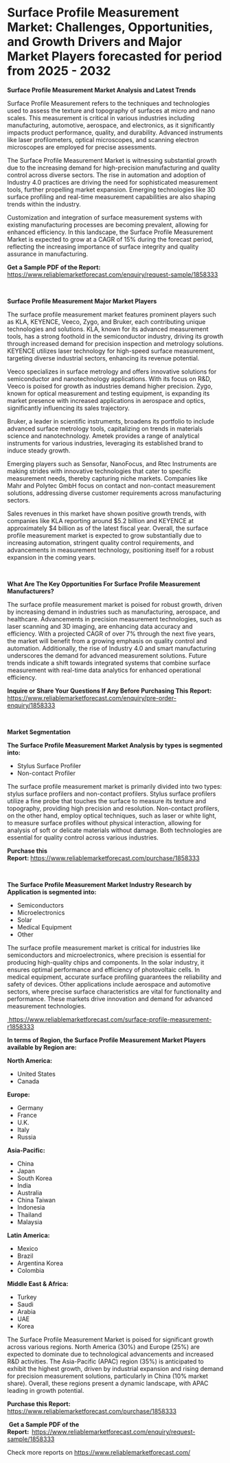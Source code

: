 <p><h1>Surface Profile Measurement Market: Challenges, Opportunities, and Growth Drivers and Major Market Players forecasted for period from 2025 - 2032</h1></p><p><strong>Surface Profile Measurement Market Analysis and Latest Trends</strong></p>
<p><p>Surface Profile Measurement refers to the techniques and technologies used to assess the texture and topography of surfaces at micro and nano scales. This measurement is critical in various industries including manufacturing, automotive, aerospace, and electronics, as it significantly impacts product performance, quality, and durability. Advanced instruments like laser profilometers, optical microscopes, and scanning electron microscopes are employed for precise assessments.</p><p>The Surface Profile Measurement Market is witnessing substantial growth due to the increasing demand for high-precision manufacturing and quality control across diverse sectors. The rise in automation and adoption of Industry 4.0 practices are driving the need for sophisticated measurement tools, further propelling market expansion. Emerging technologies like 3D surface profiling and real-time measurement capabilities are also shaping trends within the industry. </p><p>Customization and integration of surface measurement systems with existing manufacturing processes are becoming prevalent, allowing for enhanced efficiency. In this landscape, the Surface Profile Measurement Market is expected to grow at a CAGR of 15% during the forecast period, reflecting the increasing importance of surface integrity and quality assurance in manufacturing.</p></p>
<p><strong>Get a Sample PDF of the Report:&nbsp;</strong> <a href="https://www.reliablemarketforecast.com/enquiry/request-sample/1858333?utm_campaign=2267&utm_medium=2&utm_source=Github&utm_content=ia&utm_term=22022025&utm_id=surface-profile-measurement">https://www.reliablemarketforecast.com/enquiry/request-sample/1858333</a></p>
<p>&nbsp;</p>
<p><strong>Surface Profile Measurement Major Market Players</strong></p>
<p><p>The surface profile measurement market features prominent players such as KLA, KEYENCE, Veeco, Zygo, and Bruker, each contributing unique technologies and solutions. KLA, known for its advanced measurement tools, has a strong foothold in the semiconductor industry, driving its growth through increased demand for precision inspection and metrology solutions. KEYENCE utilizes laser technology for high-speed surface measurement, targeting diverse industrial sectors, enhancing its revenue potential.</p><p>Veeco specializes in surface metrology and offers innovative solutions for semiconductor and nanotechnology applications. With its focus on R&D, Veeco is poised for growth as industries demand higher precision. Zygo, known for optical measurement and testing equipment, is expanding its market presence with increased applications in aerospace and optics, significantly influencing its sales trajectory.</p><p>Bruker, a leader in scientific instruments, broadens its portfolio to include advanced surface metrology tools, capitalizing on trends in materials science and nanotechnology. Ametek provides a range of analytical instruments for various industries, leveraging its established brand to induce steady growth. </p><p>Emerging players such as Sensofar, NanoFocus, and Rtec Instruments are making strides with innovative technologies that cater to specific measurement needs, thereby capturing niche markets. Companies like Mahr and Polytec GmbH focus on contact and non-contact measurement solutions, addressing diverse customer requirements across manufacturing sectors.</p><p>Sales revenues in this market have shown positive growth trends, with companies like KLA reporting around $5.2 billion and KEYENCE at approximately $4 billion as of the latest fiscal year. Overall, the surface profile measurement market is expected to grow substantially due to increasing automation, stringent quality control requirements, and advancements in measurement technology, positioning itself for a robust expansion in the coming years.</p></p>
<p>&nbsp;</p>
<p><strong>What Are The Key Opportunities For Surface Profile Measurement Manufacturers?</strong></p>
<p><p>The surface profile measurement market is poised for robust growth, driven by increasing demand in industries such as manufacturing, aerospace, and healthcare. Advancements in precision measurement technologies, such as laser scanning and 3D imaging, are enhancing data accuracy and efficiency. With a projected CAGR of over 7% through the next five years, the market will benefit from a growing emphasis on quality control and automation. Additionally, the rise of Industry 4.0 and smart manufacturing underscores the demand for advanced measurement solutions. Future trends indicate a shift towards integrated systems that combine surface measurement with real-time data analytics for enhanced operational efficiency.</p></p>
<p><strong>Inquire or Share Your Questions If Any Before Purchasing This Report:</strong> <a href="https://www.reliablemarketforecast.com/enquiry/pre-order-enquiry/1858333?utm_campaign=2267&utm_medium=2&utm_source=Github&utm_content=ia&utm_term=22022025&utm_id=surface-profile-measurement">https://www.reliablemarketforecast.com/enquiry/pre-order-enquiry/1858333</a></p>
<p>&nbsp;</p>
<p><strong>Market Segmentation</strong></p>
<p><strong>The Surface Profile Measurement Market Analysis by types is segmented into:</strong></p>
<p><ul><li>Stylus Surface Profiler</li><li>Non-contact Profiler</li></ul></p>
<p><p>The surface profile measurement market is primarily divided into two types: stylus surface profilers and non-contact profilers. Stylus surface profilers utilize a fine probe that touches the surface to measure its texture and topography, providing high precision and resolution. Non-contact profilers, on the other hand, employ optical techniques, such as laser or white light, to measure surface profiles without physical interaction, allowing for analysis of soft or delicate materials without damage. Both technologies are essential for quality control across various industries.</p></p>
<p><strong>Purchase this Report:&nbsp;</strong><a href="https://www.reliablemarketforecast.com/purchase/1858333?utm_campaign=2267&utm_medium=2&utm_source=Github&utm_content=ia&utm_term=22022025&utm_id=surface-profile-measurement">https://www.reliablemarketforecast.com/purchase/1858333</a></p>
<p>&nbsp;</p>
<p><strong>The Surface Profile Measurement Market Industry Research by Application is segmented into:</strong></p>
<p><ul><li>Semiconductors</li><li>Microelectronics</li><li>Solar</li><li>Medical Equipment</li><li>Other</li></ul></p>
<p><p>The surface profile measurement market is critical for industries like semiconductors and microelectronics, where precision is essential for producing high-quality chips and components. In the solar industry, it ensures optimal performance and efficiency of photovoltaic cells. In medical equipment, accurate surface profiling guarantees the reliability and safety of devices. Other applications include aerospace and automotive sectors, where precise surface characteristics are vital for functionality and performance. These markets drive innovation and demand for advanced measurement technologies.</p></p>
<p><a href="https://www.reliablemarketforecast.com/surface-profile-measurement-r1858333?utm_campaign=2267&utm_medium=2&utm_source=Github&utm_content=ia&utm_term=22022025&utm_id=surface-profile-measurement">&nbsp;https://www.reliablemarketforecast.com/surface-profile-measurement-r1858333</a></p>
<p><strong>In terms of Region, the Surface Profile Measurement Market Players available by Region are:</strong></p>
<p>
    <p> <strong> North America: </strong>
        <ul>
            <li>United States</li>
            <li>Canada</li>
        </ul>
        </p> 
    <p> <strong> Europe: </strong>
        <ul>
            <li>Germany</li>
            <li>France</li>
            <li>U.K.</li>
            <li>Italy</li>
            <li>Russia</li>
        </ul>
        </p> 
    <p> <strong> Asia-Pacific: </strong>
        <ul>
            <li>China</li>
            <li>Japan</li>
            <li>South Korea</li>
            <li>India</li>
            <li>Australia</li>
            <li>China Taiwan</li>
            <li>Indonesia</li>
            <li>Thailand</li>
            <li>Malaysia</li>
        </ul>
        </p> 
    <p> <strong> Latin America: </strong>
        <ul>
            <li>Mexico</li>
            <li>Brazil</li>
            <li>Argentina Korea</li>
            <li>Colombia</li>
        </ul>
        </p> 
    <p> <strong> Middle East & Africa: </strong>
        <ul>
            <li>Turkey</li>
            <li>Saudi</li>
            <li>Arabia</li>
            <li>UAE</li>
            <li>Korea</li>
        </ul>
    </p>
    </p>
<p><p>The Surface Profile Measurement Market is poised for significant growth across various regions. North America (30%) and Europe (25%) are expected to dominate due to technological advancements and increased R&D activities. The Asia-Pacific (APAC) region (35%) is anticipated to exhibit the highest growth, driven by industrial expansion and rising demand for precision measurement solutions, particularly in China (10% market share). Overall, these regions present a dynamic landscape, with APAC leading in growth potential.</p></p>
<p><strong>Purchase this Report: </strong><a href="https://www.reliablemarketforecast.com/purchase/1858333?utm_campaign=2267&utm_medium=2&utm_source=Github&utm_content=ia&utm_term=22022025&utm_id=surface-profile-measurement">https://www.reliablemarketforecast.com/purchase/1858333</a></p>
<p>&nbsp;<strong>Get a Sample PDF of the Report:&nbsp;&nbsp;</strong><a href="https://www.reliablemarketforecast.com/enquiry/request-sample/1858333?utm_campaign=2267&utm_medium=2&utm_source=Github&utm_content=ia&utm_term=22022025&utm_id=surface-profile-measurement">https://www.reliablemarketforecast.com/enquiry/request-sample/1858333</a></p>
<p><strong></strong></p>
<p>Check more reports on <a href="https://www.reliablemarketforecast.com/?utm_campaign=2267&utm_medium=2&utm_source=Github&utm_content=ia&utm_term=22022025&utm_id=surface-profile-measurement">https://www.reliablemarketforecast.com/</a></p>